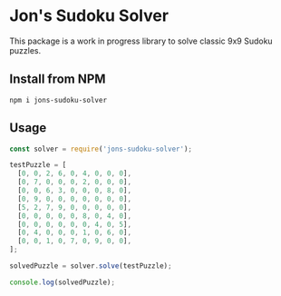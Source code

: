 # Jon's Sudoku Solver

This package is a work in progress library to solve classic 9x9 Sudoku puzzles.

## Install from NPM

```
npm i jons-sudoku-solver
```

## Usage

```javascript
const solver = require('jons-sudoku-solver');

testPuzzle = [
  [0, 0, 2, 6, 0, 4, 0, 0, 0],
  [0, 7, 0, 0, 0, 2, 0, 0, 0],
  [0, 0, 6, 3, 0, 0, 0, 8, 0],
  [0, 9, 0, 0, 0, 0, 0, 0, 0],
  [5, 2, 7, 9, 0, 0, 0, 0, 0],
  [0, 0, 0, 0, 0, 8, 0, 4, 0],
  [0, 0, 0, 0, 0, 0, 4, 0, 5],
  [0, 4, 0, 0, 0, 1, 0, 6, 0],
  [0, 0, 1, 0, 7, 0, 9, 0, 0],
];

solvedPuzzle = solver.solve(testPuzzle);

console.log(solvedPuzzle);
```
